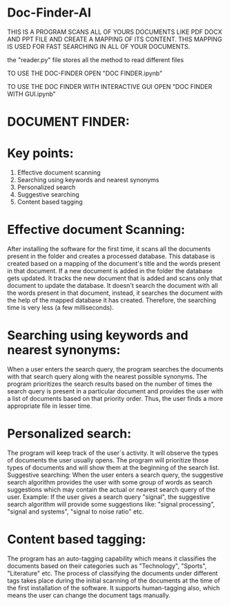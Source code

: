 # Doc-Finder-AI
THIS IS A PROGRAM SCANS ALL OF YOURS DOCUMENTS LIKE PDF DOCX AND PPT FILE AND CREATE A MAPPING OF ITS CONTENT.
THIS MAPPING IS USED FOR FAST SEARCHING IN ALL OF YOUR DOCUMENTS.

the "reader.py" file stores all the method to read different files 

TO USE THE DOC-FINDER OPEN "DOC FINDER.ipynb"

TO USE THE DOC FINDER WITH INTERACTIVE GUI OPEN "DOC FINDER WITH GUI.ipynb" 


# DOCUMENT FINDER:
# Key points:
1.	Effective document scanning
2.	Searching using keywords and nearest synonyms
3.	Personalized search
4.	Suggestive searching
5.	Content based tagging

# Effective document Scanning:
After installing the software for the first time, it scans all the documents present in the folder and creates a processed database. This database is created based on a mapping of the document's title and the words present in that document. If a new document is added in the folder the database gets updated. It tracks the new document that is added and scans only that document to update the database. 
It doesn't search the document with all the words present in that document, instead, it searches the document with the help of the mapped database it has created. Therefore, the searching time is very less (a few milliseconds).

# Searching using keywords and nearest synonyms:
When a user enters the search query, the program searches the documents with that search query along with the nearest possible synonyms. The program prioritizes the search results based on the number of times the search query is present in a particular document and provides the user with a list of documents based on that priority order. Thus, the user finds a more appropriate file in lesser time.

# Personalized search:
The program will keep track of the user`s activity. It will observe the types of documents the user usually opens. The program will prioritize those types of documents and will show them at the beginning of the search list.
Suggestive searching:
When the user enters a search query, the suggestive search algorithm provides the user with some group of words as search suggestions which may contain the actual or nearest search query of the user.
Example: 
If the user gives a search query "signal", the suggestive search algorithm will provide some suggestions like: "signal processing", "signal and systems", "signal to noise ratio" etc.

# Content based tagging:

The program has an auto-tagging capability which means it classifies the documents based on their categories such as "Technology", "Sports", "Literature" etc.
The process of classifying the documents under different tags takes place during the initial scanning of the documents at the time of the first installation of the software.
It supports human-tagging also, which means the user can change the document tags manually.  
